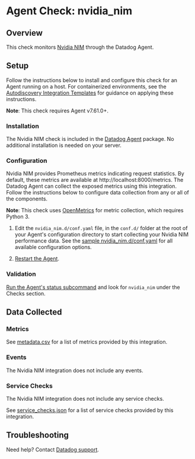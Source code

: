 # Agent Check: nvidia_nim

## Overview

This check monitors [Nvidia NIM][1] through the Datadog Agent. 

## Setup

Follow the instructions below to install and configure this check for an Agent running on a host. For containerized environments, see the [Autodiscovery Integration Templates][3] for guidance on applying these instructions.

**Note**: This check requires Agent v7.61.0+.

### Installation

The Nvidia NIM check is included in the [Datadog Agent][2] package. No additional installation is needed on your server.

### Configuration

Nvidia NIM provides Prometheus metrics indicating request statistics. By default, these metrics are available at http://localhost:8000/metrics. The Datadog Agent can collect the exposed metrics using this integration. Follow the instructions below to configure data collection from any or all of the components.

**Note**: This check uses [OpenMetrics][10] for metric collection, which requires Python 3.

1. Edit the `nvidia_nim.d/conf.yaml` file, in the `conf.d/` folder at the root of your Agent's configuration directory to start collecting your Nvidia NIM performance data. See the [sample nvidia_nim.d/conf.yaml][4] for all available configuration options.

2. [Restart the Agent][5].

### Validation

[Run the Agent's status subcommand][6] and look for `nvidia_nim` under the Checks section.

## Data Collected

### Metrics

See [metadata.csv][7] for a list of metrics provided by this integration.

### Events

The Nvidia NIM integration does not include any events.

### Service Checks

The Nvidia NIM integration does not include any service checks.

See [service_checks.json][8] for a list of service checks provided by this integration.

## Troubleshooting

Need help? Contact [Datadog support][9].


[1]: **https://docs.nvidia.com/nim/large-language-models/latest/observability.html**
[2]: https://app.datadoghq.com/account/settings/agent/latest
[3]: https://docs.datadoghq.com/agent/kubernetes/integrations/
[4]: https://github.com/DataDog/integrations-core/blob/master/nvidia_nim/datadog_checks/nvidia_nim/data/conf.yaml.example
[5]: https://docs.datadoghq.com/agent/guide/agent-commands/#start-stop-and-restart-the-agent
[6]: https://docs.datadoghq.com/agent/guide/agent-commands/#agent-status-and-information
[7]: https://github.com/DataDog/integrations-core/blob/master/nvidia_nim/metadata.csv
[8]: https://github.com/DataDog/integrations-core/blob/master/nvidia_nim/assets/service_checks.json
[9]: https://docs.datadoghq.com/help/
[10]: https://docs.datadoghq.com/integrations/openmetrics/